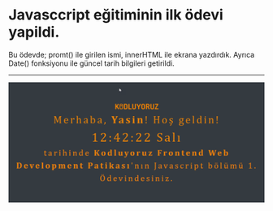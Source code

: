 # Javasccript eğitiminin ilk ödevi yapildi. 
Bu ödevde; promt() ile girilen ismi, innerHTML ile ekrana yazdırdık. Ayrıca Date() fonksiyonu ile güncel tarih bilgileri getirildi. 

---

![img](./img/js_task1.png)
